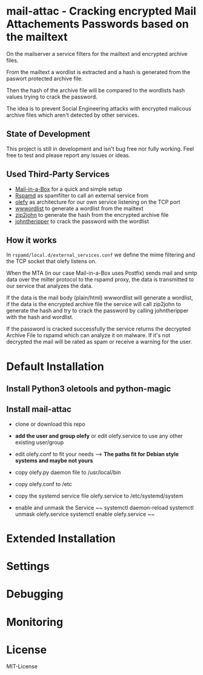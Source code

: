 # mail-attac - Cracking encrypted Mail Attachements Passwords based on the mailtext

On the mailserver a service filters for the mailtext and encrypted archive files.

From the mailtext a wordlist is extracted and a hash is generated from the paswort protected archive file.

Then the hash of the archive file will be compared to the wordlists hash values trying to crack the password.

The idea is to prevent Social Engineering attacks with encrypted malicous archive files which aren't detected by other services. 

## State of Development

This project is still in development and isn't bug free nor fully working. Feel free to test and
please report any issues or ideas.

## Used Third-Party Services

-   [Mail-in-a-Box](https://github.com/mail-in-a-box/mailinabox) for a quick and simple setup
-   [Rspamd](https://github.com/rspamd/rspamd) as spamfilter to call an external service from
-   [olefy](https://github.com/HeinleinSupport/olefy) as architecture for our own service listening on the TCP port
-   [wwwordlist](https://github.com/Zarcolio/wwwordlist) to generate a wordlist from the mailtext
-   [zip2john](https://github.com/openwall/john/blob/bleeding-jumbo/src/zip2john.c) to generate the hash from the encrypted archive file
-   [johntheripper](https://github.com/openwall/john) to crack the password with the wordlist


## How it works

In `rspamd/local.d/external_services.conf` we define the mime filtering and the TCP socket that olefy listens on.

When the MTA (in our case Mail-in-a-Box uses Postfix) sends mail and smtp data over the milter protocol to the rspamd proxy, the data is transmitted to our service that analyzes the data.

If the data is the mail body (plain/html) wwwordlist will generate a wordlist, if the data is the encrypted archive file the service will call zip2john to generate the hash and try to crack the password by calling johntheripper with the hash and wordlist.

If the password is cracked successfully the service returns the decrypted Archive File to rspamd which can analyze it on malware. If it's not decrypted the mail will be rated as spam or receive a warning for the user. 

# Default Installation



## Install Python3 oletools and python-magic

## Install mail-attac

-   clone or download this repo
-   **add the user and group olefy** or edit olefy.service to use any other existing user/group
-   edit olefy.conf to fit your needs
    --> **The paths fit for Debian style systems and maybe not yours**

-   copy olefy.py daemon file to /usr/local/bin
-   copy olefy.conf to /etc
-   copy the systemd service file olefy.service to /etc/systemd/system
-   enable and unmask the Service
~~
systemctl daemon-reload
systemctl unmask olefy.service
systemctl enable olefy.service
~~

# Extended Installation


# Settings

# Debugging

# Monitoring

# License

MIT-License
